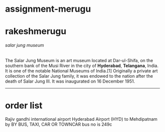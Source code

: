 # assignment-merugu
# rakeshmerugu
###### salar jung museum
The Salar Jung Museum is an art museum located at Dar-ul-Shifa, on the southern bank of the Musi River in the city of **Hyderabad**, **Telangana**, India. It is one of the notable National Museums of India.[1] Originally a private art collection of the Salar Jung family, it was endowed to the nation after the death of Salar Jung III. It was inaugurated on 16 December 1951.

*** 
# order list 
Rajiv gandhi international airport
Hyderabad Airport (HYD) to Mehdipatnam by BY BUS, TAXI, CAR OR TOWNCAR bus no is 249c


